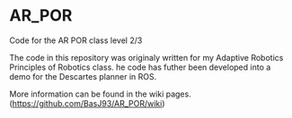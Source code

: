 # AR_POR
Code for the AR POR class level 2/3

The code in this repository was originaly written for my Adaptive Robotics Principles of Robotics class.
he code has futher been developed into a demo for the Descartes planner in ROS.

More information can be found in the wiki pages. (https://github.com/BasJ93/AR_POR/wiki)
